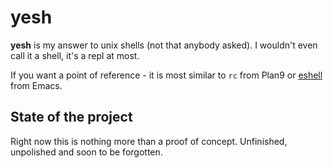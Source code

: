 # yesh
**yesh** is my answer to unix shells (not that anybody asked). I wouldn't even call it a shell, it's a repl at most.

If you want a point of reference - it is most similar to `rc` from Plan9 or [eshell](https://www.gnu.org/software/emacs/manual/html_mono/eshell.html "eshell") from Emacs.

## State of the project
Right now this is nothing more than a proof of concept. Unfinished, unpolished and soon to be forgotten.

